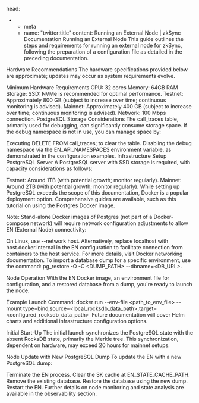 head:
  - - meta
    - name: "twitter:title"
      content: Running an External Node | zkSync Documentation
Running an External Node
This guide outlines the steps and requirements for running an external node for zkSync, following the preparation of a configuration file as detailed in the preceding documentation.

Hardware Recommendations
The hardware specifications provided below are approximate; updates may occur as system requirements evolve.

Minimum Hardware Requirements
CPU: 32 cores
Memory: 64GB RAM
Storage:
SSD: NVMe is recommended for optimal performance.
Testnet: Approximately 800 GB (subject to increase over time; continuous monitoring is advised).
Mainnet: Approximately 400 GB (subject to increase over time; continuous monitoring is advised).
Network: 100 Mbps connection.
PostgreSQL Storage Considerations
The call_traces table, primarily used for debugging, can significantly consume storage space. If the debug namespace is not in use, you can manage space by:

Executing DELETE FROM call_traces; to clear the table.
Disabling the debug namespace via the EN_API_NAMESPACES environment variable, as demonstrated in the configuration examples.
Infrastructure Setup
PostgreSQL Server
A PostgreSQL server with SSD storage is required, with capacity considerations as follows:

Testnet: Around 1TB (with potential growth; monitor regularly).
Mainnet: Around 2TB (with potential growth; monitor regularly).
While setting up PostgreSQL exceeds the scope of this documentation, Docker is a popular deployment option. Comprehensive guides are available, such as this tutorial on using the Postgres Docker image.

Note: Stand-alone Docker images of Postgres (not part of a Docker-compose network) will require network configuration adjustments to allow EN (External Node) connectivity:

On Linux, use --network host.
Alternatively, replace localhost with host.docker.internal in the EN configuration to facilitate connection from containers to the host service. For more details, visit Docker networking documentation.
To import a database dump for a specific environment, use the command: pg_restore -O -C <DUMP_PATH> --dbname=<DB_URL>.

Node Operation
With the EN Docker image, an environment file for configuration, and a restored database from a dump, you're ready to launch the node.

Example Launch Command:
docker run --env-file <path_to_env_file> --mount type=bind,source=<local_rocksdb_data_path>,target=<configured_rocksdb_data_path> <image>
Future documentation will cover Helm charts and additional infrastructure configuration options.

Initial Start-Up
The initial launch synchronizes the PostgreSQL state with the absent RocksDB state, primarily the Merkle tree. This synchronization, dependent on hardware, may exceed 20 hours for mainnet setups.

Node Update with New PostgreSQL Dump
To update the EN with a new PostgreSQL dump:

Terminate the EN process.
Clear the SK cache at EN_STATE_CACHE_PATH.
Remove the existing database.
Restore the database using the new dump.
Restart the EN.
Further details on node monitoring and state analysis are available in the observability section.
